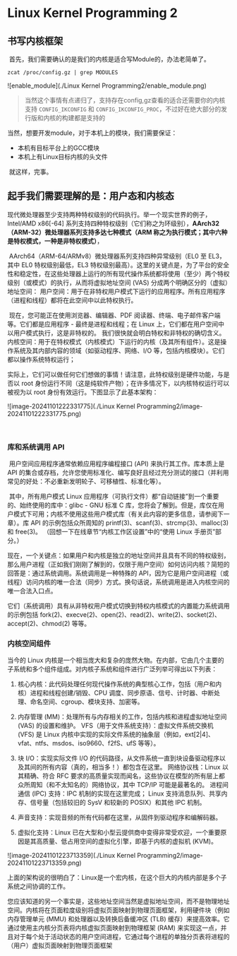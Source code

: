 # Linux Kernel Programming 2

## 书写内核框架

​	首先，我们需要确认的是我们的内核是适合写Module的，办法老简单了。

```
zcat /proc/config.gz | grep MODULES
```

![enable_module](./Linux Kernel Programming2/enable_module.png)

> 当然这个事情有点递归了，支持存在config,gz查看的适合还需要你的内核支持 `CONFIG_IKCONFIG` 和 `CONFIG_IKCONFIG_PROC`，不过好在绝大部分的发行版和内核的构建都是支持的

当然，想要开发module，对于本机上的模块，我们需要保证：

- 本机有目标平台上的GCC模块
- 本机上有Linux目标内核的头文件

​	就这样，完事。

## 起手我们需要理解的是：用户态和内核态

​	现代微处理器至少支持两种特权级别的代码执行。举一个现实世界的例子，Intel/AMD x86[-64] 系列支持四种特权级别（它们称之为环级别），**AArch32（ARM-32）微处理器系列支持多达七种模式（ARM 称之为执行模式；其中六种是特权模式，一种是非特权模式）**，

​	AArch64（ARM-64/ARMv8）微处理器系列支持四种异常级别（EL0 至 EL3，其中 EL0 特权级别最低，EL3 特权级别最高）。这里的关键点是，为了平台的安全性和稳定性，在这些处理器上运行的所有现代操作系统都将使用（至少）两个特权级别（或模式）的执行，从而将虚拟地址空间 (VAS) 分成两个明确区分的（虚拟）地址空间： 用户空间：用于在非特权用户模式下运行的应用程序。所有应用程序（进程和线程）都将在此空间中以此特权执行。

​	现在，您可能正在使用浏览器、编辑器、PDF 阅读器、终端、电子邮件客户端等。它们都是应用程序 - 最终是进程和线程；在 Linux 上，它们都在用户空间中以用户模式执行，这是非特权的。 我们很快就会明白特权和非特权的确切含义。 内核空间：用于在特权模式（内核模式）下运行的内核（及其所有组件）。这是操作系统及其内部内容的领域（如驱动程序、网络、I/O 等，包括内核模块）。它们都以操作系统特权运行；

​	实际上，它们可以做任何它们想做的事情！请注意，此特权级别是硬件功能，与是否以 root 身份运行不同（这是纯软件产物）；在许多情况下，以内核特权运行可以被视为以 root 身份有效运行。下图显示了此基本架构：

![image-20241101222331775](./Linux Kernel Programming2/image-20241101222331775.png)

​	

### 库和系统调用 API

​	用户空间应用程序通常依赖应用程序编程接口 (API) 来执行其工作。库本质上是 API 的集合或存档，允许您使用标准化、编写良好且经过充分测试的接口（并利用常见的好处：不必重新发明轮子、可移植性、标准化等）。

​	其中，所有用户模式 Linux 应用程序（可执行文件）都“自动链接”到一个重要的、始终使用的库中：glibc - GNU 标准 C 库，您将会了解到。但是，库仅在用户模式下可用；内核不使用这些用户模式库（有关此内容的更多信息，请参阅下一章）。库 API 的示例包括众所周知的 printf(3)、scanf(3)、strcmp(3)、malloc(3) 和 free(3)。 （回想一下在线章节“内核工作区设置”中的“使用 Linux 手册页”部分。）

​	现在，一个关键点：如果用户和内核是独立的地址空间并且具有不同的特权级别，那么用户进程（正如我们刚刚了解到的，仅限于用户空间）如何访问内核？简短的回答是：通过系统调用。系统调用是一种特殊的 API，因为它是用户空间进程（或线程）访问内核的唯一合法（同步）方式。换句话说，系统调用是进入内核空间的唯一合法入口点。

​	它们（系统调用）具有从非特权用户模式切换到特权内核模式的内置能力系统调用的示例包括 fork(2)、execve(2)、open(2)、read(2)、write(2)、socket(2)、accept(2)、chmod(2) 等等。

### 内核空间组件

当今的 Linux 内核是一个相当庞大和复杂的庞然大物。在内部，它由几个主要的子系统和多个组件组成。对内核子系统和组件进行广泛列举可得出以下列表：

1. 核心内核：此代码处理任何现代操作系统的典型核心工作，包括（用户和内核）进程和线程创建/销毁、CPU 调度、同步原语、信号、计时器、中断处理、命名空间、cgroup、模块支持、加密等。

2. 内存管理 (MM)：处理所有与内存相关的工作，包括内核和进程虚拟地址空间 (VAS) 的设置和维护。
   VFS（用于文件系统支持）：虚拟文件系统交换机 (VFS) 是 Linux 内核中实现的实际文件系统的抽象层（例如，ext[2|4]、vfat、ntfs、msdos、iso9660、f2fS、ufS 等等）。

3. 块 I/O：实现实际文件 I/O 的代码路径，从文件系统一直到块设备驱动程序以及其间的所有内容（真的，相当多！）都包含在这里。
   网络协议栈：Linux 以其精确、符合 RFC 要求的高质量实现而闻名，这些协议在模型的所有层上都众所周知（和不太知名的）网络协议，其中 TCP/IP 可能是最著名的。
   进程间通信 (IPC) 支持：IPC 机制的实现在这里完成； Linux 支持消息队列、共享内存、信号量（包括较旧的 SysV 和较新的 POSIX）和其他 IPC 机制。

4. 声音支持：实现音频的所有代码都在这里，从固件到驱动程序和编解码器。

5. 虚拟化支持：Linux 已在大型和小型云提供商中变得非常受欢迎，一个重要原因是其高质量、低占用空间的虚拟化引擎，即基于内核的虚拟机 (KVM)。

![image-20241101223713359](./Linux Kernel Programming2/image-20241101223713359.png)

​	上面的架构说的很明白了：Linux是一个宏内核，在这个巨大的内核内部是多个子系统之间协调的工作。

​	您应该知道的另一个事实是，这些地址空间当然是虚拟地址空间，而不是物理地址空间。内核将在页面粒度级别将虚拟页面映射到物理页面框架，利用硬件块（例如内存管理单元 (MMU) 和处理器以及转换后备缓冲区 (TLB) 缓存）来提高效率。它通过使用主内核分页表将内核虚拟页面映射到物理框架 (RAM) 来实现这一点，并且对于每个处于活动状态的用户空间进程，它通过每个进程的单独分页表将进程的（用户）虚拟页面映射到物理页面框架
